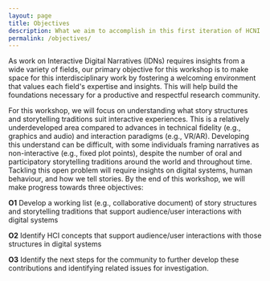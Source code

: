 ```yaml
---
layout: page
title: Objectives
description: What we aim to accomplish in this first iteration of HCNI
permalink: /objectives/
---
```


As work on Interactive Digital Narratives (IDNs) requires insights from a wide variety of fields, our primary objective for this workshop is to make space for this interdisciplinary work by fostering a welcoming environment that values each field's expertise and insights. This will help build the foundations necessary for a productive and respectful research community.

For this workshop, we will focus on understanding what story structures and storytelling traditions suit interactive experiences. This is a relatively underdeveloped area compared to advances in technical fidelity (e.g., graphics and audio) and interaction paradigms (e.g., VR/AR). Developing this understand can be difficult, with some individuals framing narratives as non-interactive (e.g., fixed plot points), despite the number of oral and participatory storytelling traditions around the world and throughout time. Tackling this open problem will require insights on digital systems, human behaviour, and how we tell stories. By the end of this workshop, we will make progress towards three objectives:

<b id="O1">O1</b> Develop a working list (e.g., collaborative document) of story structures and storytelling traditions that support audience/user interactions with digital systems

<b id="O2">O2</b> Identify HCI concepts that support audience/user interactions with those structures in digital systems

<b id="O3">O3</b> Identify the next steps for the community to further develop these contributions and identifying related issues for investigation.